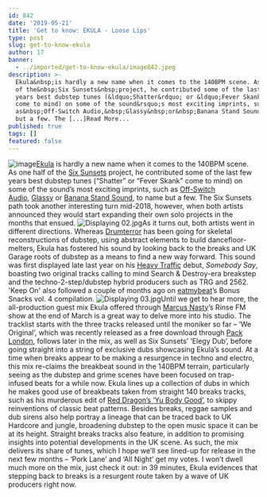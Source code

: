 ```yaml
---
id: 842
date: '2019-05-21'
title: 'Get to know: EKULA - Loose Lips'
type: post
slug: get-to-know-ekula
author: 17
banner:
  - ../imported/get-to-know-ekula/image842.jpeg
description: >-
  Ekula&nbsp;is hardly a new name when it comes to the 140BPM scene. As one half
  of the&nbsp;Six Sunsets&nbsp;project, he contributed some of the last few
  years best dubstep tunes (&ldquo;Shatter&rdquo; or &ldquo;Fever Skank&rdquo;
  come to mind) on some of the sound&rsquo;s most exciting imprints, such
  as&nbsp;Off-Switch Audio,&nbsp;Glassy&nbsp;or&nbsp;Banana Stand Sound, to name
  but a few. The [...]Read More...
published: true
tags: []
featured: false
---
```

![image](../../imported/get-to-know-ekula/image842.jpeg)[Ekula](https://www.facebook.com/EkulaSixSunsets/) is hardly a new name when it comes to the 140BPM scene. As one half of the [Six Sunsets](https://www.residentadvisor.net/dj/sixsunsets) project, he contributed some of the last few years best dubstep tunes (“Shatter” or “Fever Skank” come to mind) on some of the sound’s most exciting imprints, such as [Off-Switch Audio](https://soundcloud.com/offswitchaudio), [Glassy](https://www.facebook.com/GlassyRecords) or [Banana Stand Sound](https://soundcloud.com/banana-stand-sound), to name but a few. The Six Sunsets path took another interesting turn mid-2018, however, when both artists announced they would start expanding their own solo projects in the months that ensued. ![Displaying 02.jpg](https://mail.google.com/mail/u/0?ui=2&ik=3e51d71a17&attid=0.2&permmsgid=msg-f:1634231472185918194&th=16adf4dd8c67c2f2&view=fimg&realattid=f_jvz5a9462&disp=thd&attbid=ANGjdJ--YWhK_28dTFhQFujeAR53biyjMOslDQRhDBjTinEzdodETNO8-YvwT4OuzVAoihaF8Gxb84FBQsQqhFyFW5XteqUHJctuk8Ssvd1CqCFAsQn4dcKCP2StDmM&ats=2524608000000&sz=w1274-h662)As it turns out, both artists went in different directions. Whereas [Drumterror](https://soundcloud.com/drumterror) has been going for skeletal reconstructions of dubstep, using abstract elements to build dancefloor-melters, Ekula has fostered his sound by looking back to the breaks and UK Garage roots of dubstep as a means to find a new way forward. This sound was first displayed late last year on his [Heavy Traffic](https://heavytrafficrecordings.bandcamp.com) debut, _Somebody Say_, boasting two original tracks calling to mind Search & Destroy-era breakstep and the techno-2-step/dubstep hybrid producers such as TRG and 2562. 'Keep On' also followed a couple of months ago on [eatmybeat](https://eatmyb3at.bandcamp.com)’s Bonus Snacks vol. 4 compilation. ![Displaying 03.jpg](https://mail.google.com/mail/u/0?ui=2&ik=3e51d71a17&attid=0.4&permmsgid=msg-f:1634231472185918194&th=16adf4dd8c67c2f2&view=fimg&realattid=f_jvz5a94i3&disp=thd&attbid=ANGjdJ_XVCdgxIXfsAmNPbQsnUSgfxto_rYr8r1jte0_26qqEYbb8LFVduSnHNhupa4K0sZwYWYYJi7iHw8k-dgRjc1KYQc2afrgcuA9D-nIM_sCKX2SKp9J0irz5-c&ats=2524608000000&sz=w1274-h662)Until we get to hear more, the all-production guest mix Ekula offered through [Marcus Nasty](https://soundcloud.com/marcusnasty)’s Rinse FM show at the end of March is a great way to delve more into his studio. The tracklist starts with the three tracks released until the moniker so far – ‘We Original’, which was recently released as a free download through [Pack London](https://packlondon.com), follows later in the mix, as well as Six Sunsets’ ‘Elegy Dub’, before going straight into a string of exclusive dubs showcasing Ekula’s sound. At a time when breaks appear to be making a resurgence in techno and electro, this mix re-claims the breakbeat sound in the 140BPM terrain, particularly seeing as the dubstep and grime scenes have been focused on trap-infused beats for a while now. Ekula lines up a collection of dubs in which he makes good use of breakbeats taken from straight 140 breaks tracks, such as his murderous edit of [Red Dragon’s ‘Yu Body Good’](https://www.youtube.com/watch?v=5VFYWEaDWM0), to skippy reinventions of classic beat patterns. Besides breaks, reggae samples and dub sirens also help portray a lineage that can be traced back to UK Hardcore and jungle, broadening dubstep to the open music space it can be at its height. Straight breaks tracks also feature, in addition to promising insights into potential developments in the UK scene. As such, the mix delivers its share of tunes, which I hope we’ll see lined-up for release in the next few months – ‘Pork Lane’ and ‘All Night’ get my votes. I won’t dwell much more on the mix, just check it out: in 39 minutes, Ekula evidences that stepping back to breaks is a resurgent route taken by a wave of UK producers right now.